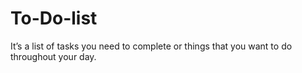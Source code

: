 # To-Do-list
It’s a list of tasks you need to complete or things that you want to do throughout your day.

